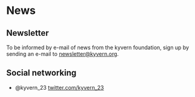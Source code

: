 # News
## Newsletter
To be informed by e-mail of news from the kyvern foundation, sign up by sending an e-mail to newsletter@kyvern.org.
## Social networking
- @kyvern_23 [twitter.com/kyvern_23](https://twitter.com/kyvern_23)
